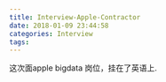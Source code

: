 ```yaml
---
title: Interview-Apple-Contractor
date: 2018-01-09 23:44:58
categories: Interview
tags:
---
```


这次面apple bigdata 岗位，挂在了英语上.



